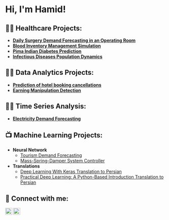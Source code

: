 <h1>Hi, I'm Hamid!

<h2>👨‍💻 Healthcare Projects:</h2>

- <b>[Daily Surgery Demand Forecasting in an Operating Room](https://github.com/hamidnakhaei/daily_surgery_demand_forecasting)</b>
- <b>[Blood Inventory Management Simulation](https://github.com/hamidnakhaei/blood_inventory_management_simulation)</b>
- <b>[Pima Indian Diabetes Prediction](https://github.com/hamidnakhaei/Pima_Indian_diabetes_prediction)</b>
- <b>[Infectious Diseases Population Dynamics](https://github.com/hamidnakhaei/infectious_diseases_population_dynamics)</b>

<h2>👨‍💻 Data Analytics Projects:</h2>

- <b>[Prediction of hotel booking cancellations](https://github.com/hamidnakhaei/hotel_booking_cancelation_prediction)</b>
- <b>[Earning Manipulation Detection](https://github.com/hamidnakhaei/earning_manipulation_detection-)</b>

<h2>👨‍💻 Time Series Analysis:</h2>

- <b>[Electricity Demand Forecasting](https://github.com/hamidnakhaei/electricity_demand_forecasting_Holt-Winters_ARIMA)</b>

<h2>📺 Machine Learning Projects:</h2>

- <b>Neural Network</b>
  - [Tourism Demand Forecasting](https://github.com/hamidnakhaei/tourism_demand_forecasting_neural_network-)
  - [Mass-Spring-Damper System Controller](https://github.com/hamidnakhaei/mass-spring-damper_position_controller_using_neural_network)
- <b>Translations</b>
  - [Deep Learning With Keras Translation to Persian](https://github.com/hamidnakhaei/deep_learning_with_keras_translation_to_Persian)
  - [Practical Deep Learning: A Python-Based Introduction Translation to Persian](https://github.com/hamidnakhaei/practical_deep_learning_a_python-based_introduction_translation_to_Persian)

<h2> 🤳 Connect with me:</h2>

[<img align="left" alt="HamidNakhaei | Email" width="22px" src="https://cdn.jsdelivr.net/npm/simple-icons@3.13.0/icons/gmail.svg" />][Email]
[<img align="left" alt="HamidNakhaei | LinkedIn" width="22px" src="https://cdn.jsdelivr.net/npm/simple-icons@v3/icons/linkedin.svg" />][linkedin]

[Email]: 1hamidnakhaei@gmail.com
[linkedin]: https://www.linkedin.com/in/hamid-nakhaei/

<!--


Here are some ideas to get you started:

- 🔭 I’m currently working on ...
- 🌱 I’m currently learning ...
- 👯 I’m looking to collaborate on ...
- 🤔 I’m looking for help with ...
- 💬 Ask me about ...
- 📫 How to reach me: ...
- 😄 Pronouns: ...
- ⚡ Fun fact: ...
-->
